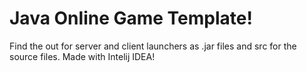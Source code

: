 # Java Online Game Template!
 Find the out for server and client launchers as .jar files and src for the source files. Made with Intelij IDEA!
